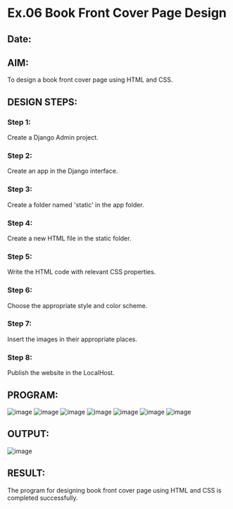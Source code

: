 # Ex.06 Book Front Cover Page Design
## Date:

## AIM:
To design a book front cover page using HTML and CSS.

## DESIGN STEPS:

### Step 1:
Create a Django Admin project.

### Step 2:
Create an app in the Django interface.

### Step 3:
Create a folder named 'static' in the app folder.

### Step 4:
Create a new HTML file in the static folder.

### Step 5:
Write the HTML code with relevant CSS properties.

### Step 6:
Choose the appropriate style and color scheme.

### Step 7:
Insert the images in their appropriate places.

### Step 8:
Publish the website in the LocalHost.

## PROGRAM:
![image](https://github.com/KAVIYASHANMUGAM19/cover/assets/155141139/8c228985-6ff8-42db-b8c7-7e096f993b70)
![image](https://github.com/KAVIYASHANMUGAM19/cover/assets/155141139/c3c48d21-1089-4706-bb28-eac66d45ee62)
![image](https://github.com/KAVIYASHANMUGAM19/cover/assets/155141139/0b341e0c-a62e-4bb2-8bec-49aa7be5dca8)
![image](https://github.com/KAVIYASHANMUGAM19/cover/assets/155141139/d9a4012d-e06d-4819-8309-f5bd4b3e5b25)
![image](https://github.com/KAVIYASHANMUGAM19/cover/assets/155141139/ef03d2ae-6918-420a-bc3e-98653e9318e3)
![image](https://github.com/KAVIYASHANMUGAM19/cover/assets/155141139/bb614faf-46fc-41fb-aabd-b77bdda6fc12)
![image](https://github.com/KAVIYASHANMUGAM19/cover/assets/155141139/b3aae1fd-11b2-4702-a9a5-ecc32418f67e)

## OUTPUT:
![image](https://github.com/KAVIYASHANMUGAM19/cover/assets/155141139/b0ed4741-4106-49a7-aa29-7fc61222cf15)

## RESULT:
The program for designing book front cover page using HTML and CSS is completed successfully.
